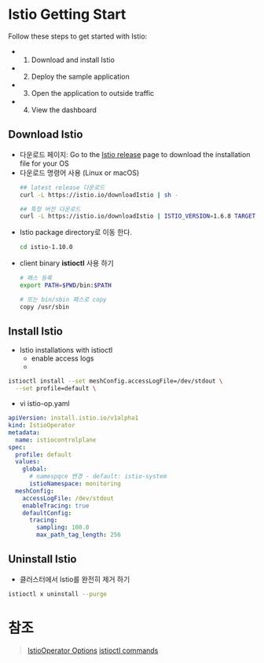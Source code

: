 # Istio Getting Start

Follow these steps to get started with Istio:

- 1. Download and install Istio
- 2. Deploy the sample application
- 3. Open the application to outside traffic
- 4. View the dashboard

## Download Istio
- 다운로드 페이지: Go to the [Istio release](https://github.com/istio/istio/releases) page to download the installation file for your OS
- 다운로드 명령어 사용 (Linux or macOS)
  ```sh
  ## latest release 다운로드
  curl -L https://istio.io/downloadIstio | sh -

  ## 특정 버전 다운로드
  curl -L https://istio.io/downloadIstio | ISTIO_VERSION=1.6.8 TARGET_ARCH=x86_64 sh -
  ```
- Istio package directory로 이동 한다.
  ```sh
  cd istio-1.10.0
  ```
- client binary **istioctl** 사용 하기
  ```sh
  # 패스 등록
  export PATH=$PWD/bin:$PATH

  # 또는 bin/sbin 패스로 copy
  copy /usr/sbin
  ```

## Install Istio
- Istio installations with istioctl 
  - enable access logs
  - 
```sh
istioctl install --set meshConfig.accessLogFile=/dev/stdout \
  --set profile=default \

```

- vi istio-op.yaml
```yaml
apiVersion: install.istio.io/v1alpha1
kind: IstioOperator
metadata:
  name: istiocontrolplane
spec:
  profile: default
  values:
    global:
      # namespqce 변경 - default: istio-system
      istioNamespace: monitoring
  meshConfig:
    accessLogFile: /dev/stdout
    enableTracing: true
    defaultConfig:
      tracing:
        sampling: 100.0
        max_path_tag_length: 256
```

## 

## Uninstall Istio
- 클러스터에서 Istio를 완전히 제거 하기
```sh
istioctl x uninstall --purge
```

# 참조
> [IstioOperator Options](https://istio.io/latest/docs/reference/config/istio.operator.v1alpha1/)
> [istioctl commands]([참조링크](https://istio.io/latest/docs/reference/commands/istioctl/))